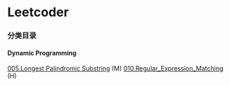 # Leetcoder

### 分类目录
#### Dynamic Programming
[005.Longest Palindromic Substring](https://github.com/qwang6/Leetcoder/tree/master/dp/5_Longest_Palindromic_Substring) (M)
[010.Regular_Expression_Matching](https://github.com/qwang6/Leetcoder/tree/master/dp/10.%20Regular_Expression_Matching) (H)